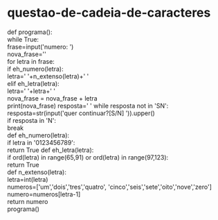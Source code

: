 # questao-de-cadeia-de-caracteres
def programa():     
    while True:          
    frase=input('numero: ')         
    nova_frase=''        
        for letra in frase:                            
            if eh_numero(letra):                                                                                                                
                letra=' '+n_extenso(letra)+' '                             
            elif eh_letra(letra):               
                letra=' '+letra+' '              
        nova_frase = nova_frase + letra        
        print(nova_frase) 
        resposta=' '
        while resposta not in 'SN':            
            resposta=str(input('quer continuar?[S/N] ')).upper()        
        if resposta in 'N':             
            break                   
def eh_numero(letra):     
    if letra in '0123456789':        
        return True 
def eh_letra(letra):     
    if ord(letra) in range(65,91) or ord(letra) in range(97,123):        
        return True    
def n_extenso(letra):     
    letra=int(letra)     
    numeros=['um','dois','tres','quatro',     'cinco','seis','sete','oito','nove','zero']    
    numero=numeros[letra-1]   
        return numero                                                             
 programa()
